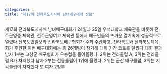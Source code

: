 ```yaml
---
categories: i
title: "제17회 전라북도지사배 남녀배구대회 성료"
---
```

제17회 전라북도지사배 남녀배구대회가 24일과 25일 우석대학교 체육관을 비롯해 전주근영중 체육관, 전주근영여고 체육관 등에서 배구인들의 뜨거운 열기속에 성공적으로 열렸다.전북도민일보와 전라북도배구협회가 주최 주관하고, 전라북도와 전라북도체육회가 후원한 이번 배구대회에는 총 26개팀이 참가해 대회 기간 코트를 달궜다.대회 결과 남자 1부는 고창군 배구협회가 우승컵을 들어올렸다. 2위는 전라클럽 A, 3위는 전라클럽 B가 차지했다.남자 2부는 전동클럽이 1위에 올랐다. 2위는 군산 배구클럽, 3위는 지곡클럽이 차지했다.또 여자 2청부